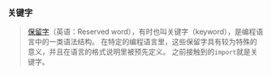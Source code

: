 ### 关键字

> [保留字](https://zh.wikipedia.org/zh-hans/保留字)（英语：Reserved word），有时也叫关键字（keyword），是编程语言中的一类语法结构。 在特定的编程语言里，这些保留字具有较为特殊的意义，并且在语言的格式说明里被预先定义。
之前接触到的`import`就是关键字。
